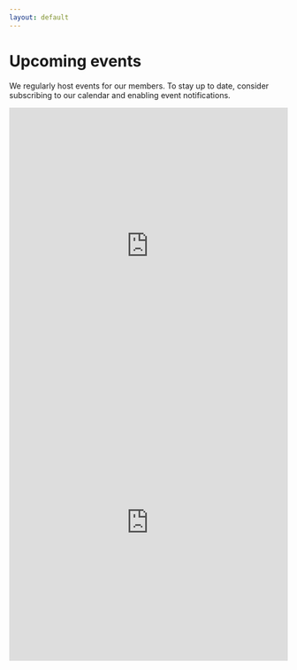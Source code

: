 ```yaml
---
layout: default
---
```


# Upcoming events

We regularly host events for our members. To stay up to date, consider subscribing to our calendar and enabling event notifications.

<iframe class="large-calendar" src="https://calendar.google.com/calendar/embed?showTitle=0&amp;showPrint=0&amp;showCalendars=0&amp;height=600&amp;wkst=2&amp;bgcolor=%23FFFFFF&amp;src=9ot9d9lj26jald41r0el7e7hqg%40group.calendar.google.com&amp;color=%230F4B38&amp;ctz=Europe%2FLondon" style="border:0;width:100%;height:500px;max-height:100vw;" frameborder="0" scrolling="no"></iframe>

<iframe class="small-calendar" src="https://calendar.google.com/calendar/embed?showTitle=0&amp;showNav=0&amp;showDate=0&amp;showPrint=0&amp;showTabs=0&amp;showCalendars=0&amp;showTz=0&amp;mode=AGENDA&amp;height=600&amp;wkst=1&amp;bgcolor=%23FFFFFF&amp;src=9ot9d9lj26jald41r0el7e7hqg%40group.calendar.google.com&amp;color=%230F4B38&amp;ctz=Europe%2FLondon" style="border:0;width:100%;height:500px;max-height:100vw;" frameborder="0" scrolling="no"></iframe>
